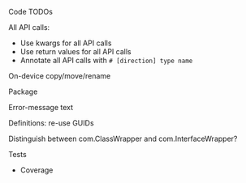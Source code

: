 Code TODOs

All API calls:
  * Use kwargs for all API calls
  * Use return values for all API calls
  * Annotate all API calls with `# [direction] type name`

On-device copy/move/rename

Package

Error-message text

Definitions: re-use GUIDs

Distinguish between com.ClassWrapper and com.InterfaceWrapper?

Tests
  * Coverage
